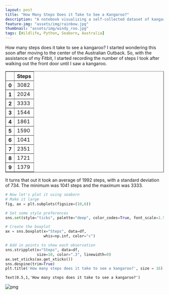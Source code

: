 ```yaml
---
layout: post
title: "How Many Steps Does it Take to See a Kangaroo?"
description: "A notebook visualizing a self-collected dataset of kangaroo sightings. The notebook is in Python using the Seaborn library"
feature-img: "assets/img/rainbow.jpg"
thumbnail: "assets/img/windy_roo.jpg"
tags: [Wildlife, Python, Seaborn, Australia]
---
```


How many steps does it take to see a kangaroo? I started wondering this soon after moving to the center of the Australian Outback. So, with the assistance of my Fitbit, I started recording the number of steps I took after walking out the front door until I saw a kangaroo.

<div>
<style scoped>
    .dataframe tbody tr th:only-of-type {
        vertical-align: middle;
    }

    .dataframe tbody tr th {
        vertical-align: top;
    }

    .dataframe thead th {
        text-align: right;
    }
</style>
<table border="1" class="dataframe">
  <thead>
    <tr style="text-align: right;">
      <th></th>
      <th>Steps</th>
    </tr>
  </thead>
  <tbody>
    <tr>
      <th>0</th>
      <td>3082</td>
    </tr>
    <tr>
      <th>1</th>
      <td>2024</td>
    </tr>
    <tr>
      <th>2</th>
      <td>3333</td>
    </tr>
    <tr>
      <th>3</th>
      <td>1544</td>
    </tr>
    <tr>
      <th>4</th>
      <td>1861</td>
    </tr>
    <tr>
      <th>5</th>
      <td>1590</td>
    </tr>
    <tr>
      <th>6</th>
      <td>1041</td>
    </tr>
    <tr>
      <th>7</th>
      <td>2351</td>
    </tr>
    <tr>
      <th>8</th>
      <td>1721</td>
    </tr>
    <tr>
      <th>9</th>
      <td>1379</td>
    </tr>
  </tbody>
</table>
</div>


It turns that out it took an average of 1992 steps, with a standard deviation of 734. The minimum was 1041 steps and the maximum was 3333.


```python
# Now let's plot it using seaborn
# Make it large
fig, ax = plt.subplots(figsize=(10,6))

# Set some style preferences
sns.set(style="ticks", palette="deep", color_codes=True, font_scale=1.5)

# Create the boxplot
ax = sns.boxplot(x="Steps", data=df,
                 whis=np.inf, color="c")

# Add in points to show each observation
sns.stripplot(x="Steps", data=df,
              size=10, color=".3", linewidth=0)
ax.set_xticks(ax.get_xticks())
sns.despine(trim=True)
plt.title('How many steps does it take to see a kangaroo?', size = 16)
```




    Text(0.5,1,'How many steps does it take to see a kangaroo?')




![png]({{site.baseurl}}/{{site.baseurl}}/assets/img/2016-07-20-How%20Many%20Steps%20Does%20it%20Take%20to%20See%20a%20Kangaroo_files/2016-07-20-How%20Many%20Steps%20Does%20it%20Take%20to%20See%20a%20Kangaroo_6_1.png)

